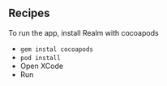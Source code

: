 ## Recipes

To run the app, install Realm with cocoapods
- `gem instal cocoapods`
- `pod install`
- Open XCode
- Run
